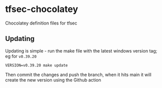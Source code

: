 # tfsec-chocolatey
Chocolatey definition files for tfsec

## Updating 

Updating is simple - run the make file with the latest windows version tag; eg for `v0.39.20`

```shell
VERSION=v0.39.20 make update
```

Then commit the changes and push the branch, when it hits main it will create the new version using the Github action